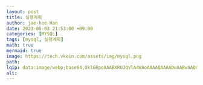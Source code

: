 ```yaml
---
layout: post  
title: 실행계획  
author: jae-hee Han  
date: 2023-05-03 21:53:00 +09:00  
categories: [MYSQL]  
tags: [mysql, 실행계획]  
math: true  
mermaid: true  
image: https://tech.vkein.com/assets/img/mysql.png
path:   
lqip: data:image/webp;base64,UklGRpoAAABXRUJQVlA4WAoAAAAQAAAADwAABwAAQUxQSDIAAAARL0AmbZurmr57yyIiqE8oiG0bejIYEQTgqiDA9vqnsUSI6H+oAERp2HZ65qP/VIAWAFZQOCBCAAAA8AEAnQEqEAAIAAVAfCWkAALp8sF8rgRgAP7o9FDvMCkMde9PK7euH5M1m6VWoDXf2FkP3BqV0ZYbO6NA/VFIAAAA  
alt:
---
```


